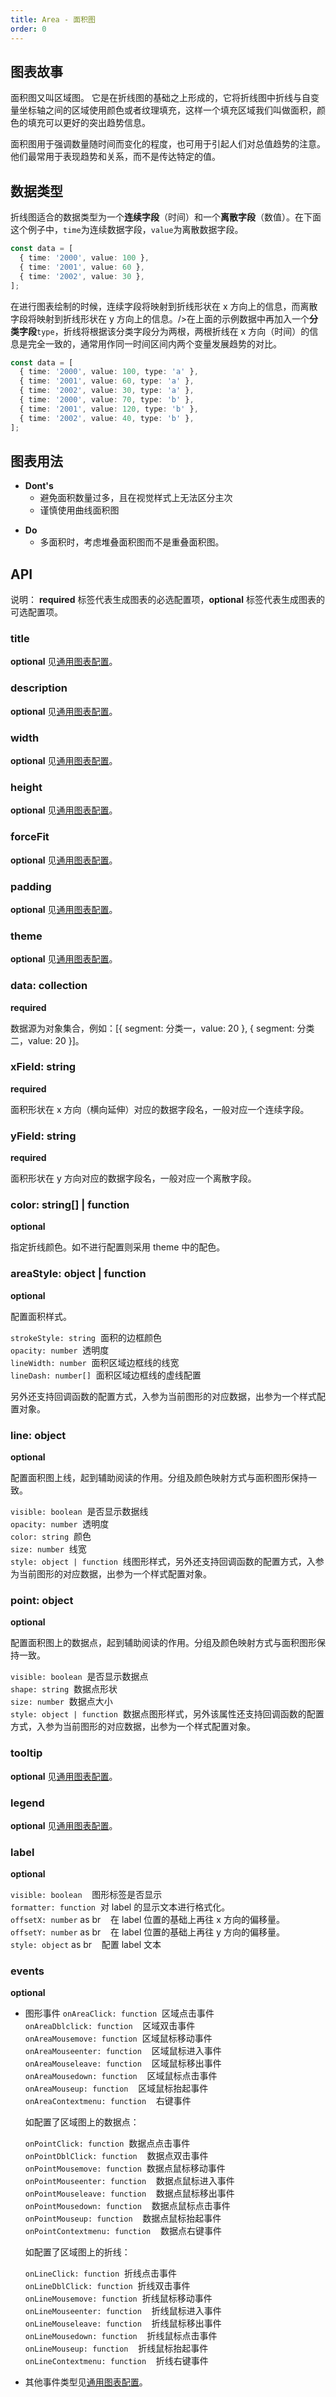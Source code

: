 ```yaml
---
title: Area - 面积图
order: 0
---
```


## 图表故事

面积图又叫区域图。 它是在折线图的基础之上形成的，它将折线图中折线与自变量坐标轴之间的区域使用颜色或者纹理填充，这样一个填充区域我们叫做面积，颜色的填充可以更好的突出趋势信息。

面积图用于强调数量随时间而变化的程度，也可用于引起人们对总值趋势的注意。他们最常用于表现趋势和关系，而不是传达特定的值。

## 数据类型

折线图适合的数据类型为一个**连续字段**（时间）和一个**离散字段**（数值）。在下面这个例子中，`time`为连续数据字段，`value`为离散数据字段。

```typescript
const data = [
  { time: '2000', value: 100 },
  { time: '2001', value: 60 },
  { time: '2002', value: 30 },
];
```

在进行图表绘制的时候，连续字段将映射到折线形状在 x 方向上的信息，而离散字段将映射到折线形状在 y 方向上的信息。/>在上面的示例数据中再加入一个**分类字段**`type`，折线将根据该分类字段分为两根，两根折线在 x 方向（时间）的信息是完全一致的，通常用作同一时间区间内两个变量发展趋势的对比。

```typescript
const data = [
  { time: '2000', value: 100, type: 'a' },
  { time: '2001', value: 60, type: 'a' },
  { time: '2002', value: 30, type: 'a' },
  { time: '2000', value: 70, type: 'b' },
  { time: '2001', value: 120, type: 'b' },
  { time: '2002', value: 40, type: 'b' },
];
```

## 图表用法

- **Dont's**
  - 避免面积数量过多，且在视觉样式上无法区分主次
  - 谨慎使用曲线面积图

* **Do**
  - 多面积时，考虑堆叠面积图而不是重叠面积图。

## API

说明： **required** 标签代表生成图表的必选配置项，**optional** 标签代表生成图表的可选配置项。

### title

**optional** 见[通用图表配置](../generalConfig.zh-CN.md)。

### description

**optional** 见[通用图表配置](../generalConfig.zh-CN.md)。

### width

**optional** 见[通用图表配置](../generalConfig.zh-CN.md)。

### height

**optional** 见[通用图表配置](../generalConfig.zh-CN.md)。

### forceFit

**optional** 见[通用图表配置](../generalConfig.zh-CN.md)。

### padding

**optional** 见[通用图表配置](../generalConfig.zh-CN.md)。

### theme

**optional** 见[通用图表配置](../generalConfig.zh-CN.md)。

### data: collection

**required**

数据源为对象集合，例如：[{ segment: 分类一，value: 20 }, { segment: 分类二，value: 20 }]。

### xField: string

**required**

面积形状在 x 方向（横向延伸）对应的数据字段名，一般对应一个连续字段。

### yField: string

**required**

面积形状在 y 方向对应的数据字段名，一般对应一个离散字段。

### color: string[] | function

**optional**

指定折线颜色。如不进行配置则采用 theme 中的配色。

### areaStyle: object | function

**optional**

配置面积样式。

`strokeStyle: string`  面积的边框颜色<br />
`opacity: number`  透明度<br />
`lineWidth: number`  面积区域边框线的线宽<br />
`lineDash: number[]`  面积区域边框线的虚线配置

另外还支持回调函数的配置方式，入参为当前图形的对应数据，出参为一个样式配置对象。

### line: object

**optional**

配置面积图上线，起到辅助阅读的作用。分组及颜色映射方式与面积图形保持一致。

`visible: boolean`  是否显示数据线<br />
`opacity: number`  透明度<br />
`color: string`  颜色<br />
`size: number`  线宽<br />
`style: object | function`  线图形样式，另外还支持回调函数的配置方式，入参为当前图形的对应数据，出参为一个样式配置对象。

### point: object

**optional**

配置面积图上的数据点，起到辅助阅读的作用。分组及颜色映射方式与面积图形保持一致。

`visible: boolean`  是否显示数据点<br />
`shape: string`  数据点形状<br />
`size: number`  数据点大小<br />
`style: object | function`  数据点图形样式，另外该属性还支持回调函数的配置方式，入参为当前图形的对应数据，出参为一个样式配置对象。

### tooltip

**optional** 见[通用图表配置](../generalConfig.zh-CN.md)。

### legend

**optional** 见[通用图表配置](../generalConfig.zh-CN.md)。

### label

**optional**

`visible: boolean`    图形标签是否显示<br />
`formatter: function`  对 label 的显示文本进行格式化。<br/>
`offsetX: number` as br    在 label 位置的基础上再往 x 方向的偏移量。<br/>
`offsetY: number` as br    在 label 位置的基础上再往 y 方向的偏移量。<br/>
`style: object` as br    配置 label 文本

### events

**optional**

- 图形事件
  `onAreaClick: function`  区域点击事件<br />
  `onAreaDblclick: function`    区域双击事件<br />
  `onAreaMousemove: function`  区域鼠标移动事件<br />
  `onAreaMouseenter: function`    区域鼠标进入事件<br />
  `onAreaMouseleave: function`    区域鼠标移出事件<br />
  `onAreaMousedown: function`    区域鼠标点击事件<br />
  `onAreaMouseup: function`    区域鼠标抬起事件<br />`onAreaContextmenu: function`    右键事件

  如配置了区域图上的数据点：

  `onPointClick: function`  数据点点击事件<br />
  `onPointDblClick: function`    数据点双击事件<br />
  `onPointMousemove: function`  数据点鼠标移动事件<br />
  `onPointMouseenter: function`    数据点鼠标进入事件<br />
  `onPointMouseleave: function`    数据点鼠标移出事件<br />
  `onPointMousedown: function`    数据点鼠标点击事件<br />
  `onPointMouseup: function`    数据点鼠标抬起事件<br />
  `onPointContextmenu: function`    数据点右键事件

  如配置了区域图上的折线：

  `onLineClick: function`  折线点击事件<br />
  `onLineDblClick: function`  折线双击事件<br />
  `onLineMousemove: function`  折线鼠标移动事件<br />
  `onLineMouseenter: function`    折线鼠标进入事件<br />
  `onLineMouseleave: function`    折线鼠标移出事件<br />
  `onLineMousedown: function`    折线鼠标点击事件<br />
  `onLineMouseup: function`    折线鼠标抬起事件<br />
  `onLineContextmenu: function`    折线右键事件<br />

- 其他事件类型见[通用图表配置](../generalConfig.zh-CN.md)。

